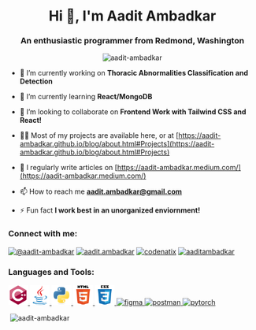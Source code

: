 <h1 align="center">Hi 🤗, I'm Aadit Ambadkar</h1>
<h3 align="center">An enthusiastic programmer from Redmond, Washington</h3>

<p align="center"> <img src="https://komarev.com/ghpvc/?username=aadit-ambadkar&label=Profile%20views&color=0e75b6&style=flat" alt="aadit-ambadkar" /> </p>

- 🔭 I’m currently working on **Thoracic Abnormalities Classification and Detection**

- 🌱 I’m currently learning **React/MongoDB**

- 👯 I’m looking to collaborate on **Frontend Work with Tailwind CSS and React!**

- 👨‍💻 Most of my projects are available here, or at [https://aadit-ambadkar.github.io/blog/about.html#Projects](https://aadit-ambadkar.github.io/blog/about.html#Projects)

- 📝 I regularly write articles on [https://aadit-ambadkar.medium.com/](https://aadit-ambadkar.medium.com/)

- 📫 How to reach me **aadit.ambadkar@gmail.com**

- ⚡ Fun fact **I work best in an unorganized enviornment!**

<h3 align="left">Connect with me:</h3>
<p align="left">
<a href="https://medium.com/@aadit-ambadkar" target="blank"><img align="center" src="https://raw.githubusercontent.com/rahuldkjain/github-profile-readme-generator/master/src/images/icons/Social/medium.svg" alt="@aadit-ambadkar" height="30" width="40" /></a>
<a href="https://codeforces.com/profile/aadit.ambadkar" target="blank"><img align="center" src="https://cdn.jsdelivr.net/npm/simple-icons@3.0.1/icons/codeforces.svg" alt="aadit.ambadkar" height="30" width="40" /></a>
<a href="https://www.youtube.com/channel/UCm2rP74Tg-GCryCcPKFDYeQ" target="blank"><img align="center" src="https://raw.githubusercontent.com/rahuldkjain/github-profile-readme-generator/master/src/images/icons/Social/youtube.svg" alt="codenatix" height="30" width="40" /></a>
<a href="https://kaggle.com/aaditambadkar" target="blank"><img align="center" src="https://raw.githubusercontent.com/rahuldkjain/github-profile-readme-generator/master/src/images/icons/Social/kaggle.svg" alt="aaditambadkar" height="30" width="40" /></a>
</p>

<h3 align="left">Languages and Tools:</h3>
<p align="left"> <a href="https://www.w3schools.com/cpp/" target="_blank"> <img src="https://raw.githubusercontent.com/devicons/devicon/master/icons/cplusplus/cplusplus-original.svg" alt="cplusplus" width="40" height="40"/> </a> <a href="https://www.java.com" target="_blank"> <img src="https://raw.githubusercontent.com/devicons/devicon/master/icons/java/java-original.svg" alt="java" width="40" height="40"/> </a> <a href="https://www.python.org" target="_blank"> <img src="https://raw.githubusercontent.com/devicons/devicon/master/icons/python/python-original.svg" alt="python" width="40" height="40"/> </a> <a href="https://www.w3.org/html/" target="_blank"> <img src="https://raw.githubusercontent.com/devicons/devicon/master/icons/html5/html5-original-wordmark.svg" alt="html5" width="40" height="40"/> </a> <a href="https://www.w3schools.com/css/" target="_blank"> <img src="https://raw.githubusercontent.com/devicons/devicon/master/icons/css3/css3-original-wordmark.svg" alt="css3" width="40" height="40"/> </a> <a href="https://www.figma.com/" target="_blank"> <img src="https://www.vectorlogo.zone/logos/figma/figma-icon.svg" alt="figma" width="40" height="40"/> </a> <a href="https://postman.com" target="_blank"> <img src="https://www.vectorlogo.zone/logos/getpostman/getpostman-icon.svg" alt="postman" width="40" height="40"/> </a> <a href="https://pytorch.org/" target="_blank"> <img src="https://www.vectorlogo.zone/logos/pytorch/pytorch-icon.svg" alt="pytorch" width="40" height="40"/> </a> </p>

<p>&nbsp;<img align="center" src="https://github-readme-stats.vercel.app/api?username=aadit-ambadkar&show_icons=true&locale=en" alt="aadit-ambadkar" /></p>

<!--
**Aadit-Ambadkar/Aadit-Ambadkar** is a ✨ _special_ ✨ repository because its `README.md` (this file) appears on your GitHub profile.

Here are some ideas to get you started:

- 🔭 I’m currently working on ...
- 🌱 I’m currently learning ...
- 👯 I’m looking to collaborate on ...
- 🤔 I’m looking for help with ...
- 💬 Ask me about ...
- 📫 How to reach me: ...
- 😄 Pronouns: ...
- ⚡ Fun fact: ...
-->

